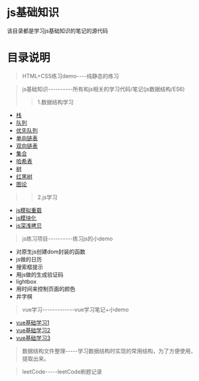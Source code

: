 # js基础知识
该目录都是学习js基础知识的笔记的源代码

# 目录说明

>HTML+CSS练习demo----纯静态的练习

>js基础知识----------所有和js相关的学习代码/笔记(js数据结构/ES6)
>>1.数据结构学习
- [栈](https://shuaxindiary.github.io/2019/07/02/js%E6%95%B0%E6%8D%AE%E7%BB%93%E6%9E%84%E7%AC%94%E8%AE%B0/)
- [队列](https://shuaxindiary.github.io/2019/07/02/js%E6%95%B0%E6%8D%AE%E7%BB%93%E6%9E%84%E7%AC%94%E8%AE%B02/)
- [优先队列](https://shuaxindiary.github.io/2019/09/02/js%E6%95%B0%E6%8D%AE%E7%BB%93%E6%9E%84%E7%AC%94%E8%AE%B03/)
- [单向链表](https://shuaxindiary.github.io/2019/09/03/js%E6%95%B0%E6%8D%AE%E7%BB%93%E6%9E%84%E7%AC%94%E8%AE%B04/)
- [双向链表](https://shuaxindiary.github.io/2019/09/03/js%E6%95%B0%E6%8D%AE%E7%BB%93%E6%9E%84%E7%AC%94%E8%AE%B05/)
- [集合](https://shuaxindiary.github.io/2019/09/04/js%E6%95%B0%E6%8D%AE%E7%BB%93%E6%9E%84%E7%AC%94%E8%AE%B06/)
- [哈希表](https://shuaxindiary.github.io/2019/09/10/js%E6%95%B0%E6%8D%AE%E7%BB%93%E6%9E%84%E7%AC%94%E8%AE%B07/)
- [树](https://shuaxindiary.github.io/2019/09/16/js%E6%95%B0%E6%8D%AE%E7%BB%93%E6%9E%84%E7%AC%94%E8%AE%B08/)
- [红黑树](https://shuaxindiary.github.io/2019/09/22/js%E6%95%B0%E6%8D%AE%E7%BB%93%E6%9E%84%E7%AC%94%E8%AE%B09/)
- [图论](https://shuaxindiary.github.io/2019/09/23/js%E6%95%B0%E6%8D%AE%E7%BB%93%E6%9E%84%E7%AC%94%E8%AE%B010/)
>>2.js学习
- [js模拟重载](https://shuaxindiary.github.io/2019/07/23/js%E6%A8%A1%E6%8B%9F%E9%87%8D%E8%BD%BD/)
- [js模块化](https://shuaxindiary.github.io/2019/07/21/js%E6%A8%A1%E5%9D%97%E5%8C%96/)
- [js深浅拷贝](https://shuaxindiary.github.io/2019/07/07/js%E5%9F%BA%E7%A1%80%E4%B9%8B%E6%B7%B1%E6%B5%85%E6%8B%B7%E8%B4%9D/)





>js练习项目----------练习js的小demo
-   对原生js创建dom封装的函数
-   js做的日历
-   搜索框提示
-   用js做的生成验证码
-   lightbox
-   用时间来控制页面的颜色
-   井字棋


>vue学习-------------vue学习笔记+小demo
- [vue基础学习1](https://shuaxindiary.github.io/2019/09/03/vuejs%E5%9F%BA%E7%A1%80%E5%A4%8D%E4%B9%A0-1/)
- [vue基础学习2](https://shuaxindiary.github.io/2019/09/26/vuejs%E5%9F%BA%E7%A1%80%E5%A4%8D%E4%B9%A0-2/)
- [vue基础学习3](https://shuaxindiary.github.io/2019/10/06/vuejs%E5%9F%BA%E7%A1%80%E5%A4%8D%E4%B9%A0-3/)

>数据结构文件整理-----学习数据结构时实现的常用结构，为了方便使用，提取出来。

>leetCode-----leetCode刷题记录